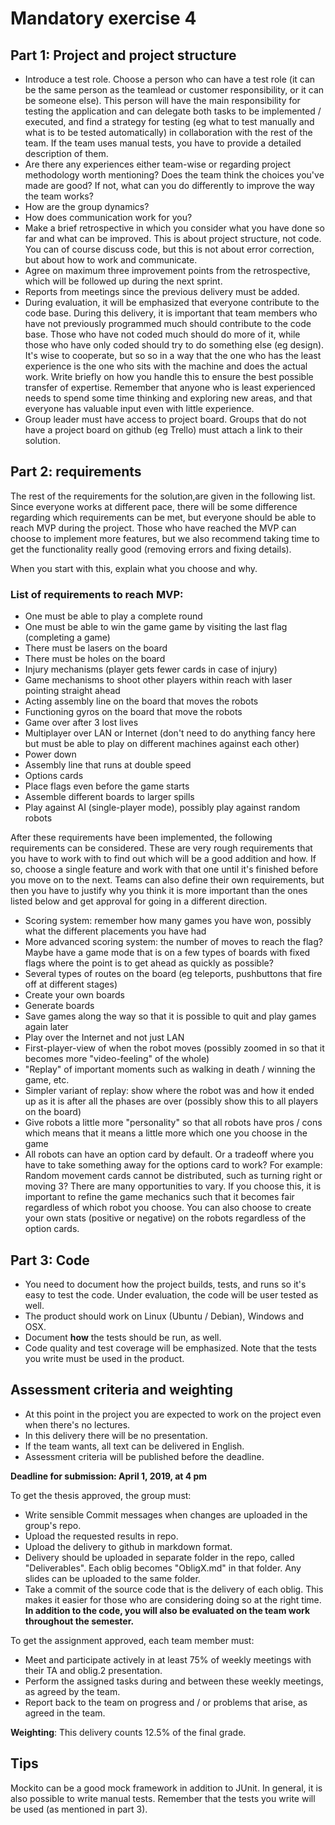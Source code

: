 # Mandatory exercise 4

## Part 1: Project and project structure

- Introduce a test role. Choose a person who can have a test role (it can be the same person as the teamlead or customer responsibility, or it can be someone else). This person will have the main responsibility for testing the application and can delegate both tasks to be implemented / executed, and find a strategy for testing (eg what to test manually and what is to be tested automatically) in collaboration with the rest of the team. If the team uses manual tests, you have to provide a detailed description of them.
- Are there any experiences either team-wise or regarding project methodology worth mentioning? Does the team think the choices you've made are good? If not, what can you do differently to improve the way the team works?
- How are the group dynamics?
- How does communication work for you?
- Make a brief retrospective in which you consider what you have done so far and what can be improved. This is about project structure, not code. You can of course discuss code, but this is not about error correction, but about how to work and communicate.
- Agree on maximum three improvement points from the retrospective, which will be followed up during the next sprint.
- Reports from meetings since the previous delivery must be added.
- During evaluation, it will be emphasized that everyone contribute to the code base. During this delivery, it is important that team members who have not previously programmed much should contribute to the code base. Those who have not coded much should do more of it, while those who have only coded should try to do something else (eg design). It's wise to cooperate, but so so in a way that the one who has the least experience is the one who sits with the machine and does the actual work. Write briefly on how you handle this to ensure the best possible transfer of expertise. Remember that anyone who is least experienced needs to spend some time thinking and exploring new areas, and that everyone has valuable input even with little experience.
- Group leader must have access to project board. Groups that do not have a project board on github (eg Trello) must attach a link to their solution.


## Part 2: requirements

The rest of the requirements for the solution,are given in the following list. Since everyone works at different pace, there will be some difference regarding which requirements can be met, but everyone should be able to reach MVP during the project. Those who have reached the MVP can choose to implement more features, but we also recommend taking time to get the functionality really good (removing errors and fixing details).

When you start with this, explain what you choose and why.

### List of requirements to reach MVP:
- One must be able to play a complete round
- One must be able to win the game game by visiting the last flag (completing a game) 
- There must be lasers on the board
- There must be holes on the board
- Injury mechanisms (player gets fewer cards in case of injury)
- Game mechanisms to shoot other players within reach with laser pointing straight ahead
- Acting assembly line on the board that moves the robots
- Functioning gyros on the board that move the robots
- Game over after 3 lost lives
- Multiplayer over LAN or Internet (don't need to do anything fancy here but must be able to play on different machines against each other)
- Power down
- Assembly line that runs at double speed
- Options cards
- Place flags even before the game starts
- Assemble different boards to larger spills
- Play against AI (single-player mode), possibly play against random robots

After these requirements have been implemented, the following requirements can be considered. These are very rough requirements that you have to work with to find out which will be a good addition and how. If so, choose a single feature and work with that one until it's finished before you move on to the next. Teams can also define their own requirements, but then you have to justify why you think it is more important than the ones listed below and get approval for going in a different direction.

- Scoring system: remember how many games you have won, possibly what the different placements you have had
- More advanced scoring system: the number of moves to reach the flag? Maybe have a game mode that is on a few types of boards with fixed flags where the point is to get ahead as quickly as possible?
- Several types of routes on the board (eg teleports, pushbuttons that fire off at different stages) 
- Create your own boards
- Generate boards
- Save games along the way so that it is possible to quit and play games again later
- Play over the Internet and not just LAN
- First-player-view of when the robot moves (possibly zoomed in so that it becomes more "video-feeling" of the whole)
- "Replay" of important moments such as walking in death / winning the game, etc.
- Simpler variant of replay: show where the robot was and how it ended up as it is after all the phases are over (possibly show this to all players on the board)
- Give robots a little more "personality" so that all robots have pros / cons which means that it means a little more which one you choose in the game
- All robots can have an option card by default. Or a tradeoff where you have to take something away for the options card to work? For example: Random movement cards cannot be distributed, such as turning right or moving 3? There are many opportunities to vary. If you choose this, it is important to refine the game mechanics such that it becomes fair regardless of which robot you choose. You can also choose to create your own stats (positive or negative) on the robots regardless of the option cards.


## Part 3: Code


- You need to document how the project builds, tests, and runs so it's easy to test the code. Under evaluation, the code will be user tested as well.
- The product should work on Linux (Ubuntu / Debian), Windows and OSX.
- Document **how** the tests should be run, as well.
- Code quality and test coverage will be emphasized. Note that the tests you write must be used in the product.

## Assessment criteria and weighting

- At this point in the project you are expected to work on the project even when there's no lectures.
- In this delivery there will be no presentation.
- If the team wants, all text can be delivered in English.
- Assessment criteria will be published before the deadline.
 
 
**Deadline for submission: April 1, 2019, at 4 pm**
 
 
To get the thesis approved, the group must:
 
 
- Write sensible Commit messages when changes are uploaded in the group's repo.
- Upload the requested results in repo.
- Upload the delivery to github in markdown format.
- Delivery should be uploaded in separate folder in the repo, called "Deliverables". Each oblig becomes
"ObligX.md" in that folder. Any slides can be uploaded to the same folder.
- Take a commit of the source code that is the delivery of each oblig. This makes it easier for those who are
considering doing so at the right time. **In addition to the code, you will also be evaluated on the
team work throughout the semester.**
 
 
To get the assignment approved, each team member must:
 
 
- Meet and participate actively in at least 75% of weekly meetings with their TA and oblig.2 presentation.
- Perform the assigned tasks during and between these weekly meetings, as agreed by the team.
- Report back to the team on progress and / or problems that arise, as agreed in the team.
 
 
**Weighting**: This delivery counts 12.5% of the final grade.
 
## Tips

Mockito can be a good mock framework in addition to JUnit. In general, it is also possible to write manual tests.
Remember that the tests you write will be used (as mentioned in part 3).
 

